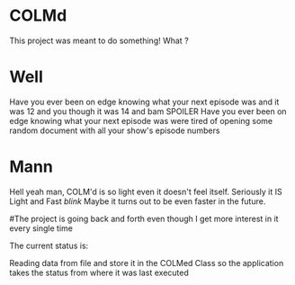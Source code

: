 # COLMd

This project was meant to do something!
What ?

# Well

Have you ever been on edge knowing what your next episode was  and it was 12 and you though it was 14 and bam SPOILER
Have you ever been on edge knowing what your next episode was were tired of opening some random document with all your show's episode numbers

# Mann

Hell yeah man, COLM'd is so light even it doesn't feel itself. Seriously it IS Light and Fast *blink* Maybe it turns out to be even faster in the future.

#The project is going back and forth even though I get more interest in it every single time

The current status is:

Reading data from file and store it in the COLMed Class so the application takes the status from where it was last executed
